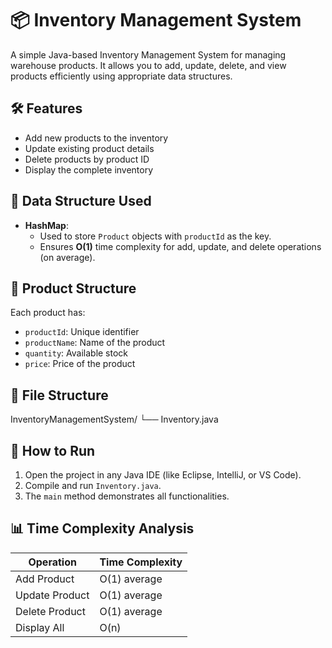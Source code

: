 # 📦 Inventory Management System

A simple Java-based Inventory Management System for managing warehouse products. It allows you to add, update, delete, and view products efficiently using appropriate data structures.

## 🛠️ Features

- Add new products to the inventory
- Update existing product details
- Delete products by product ID
- Display the complete inventory

## 🧱 Data Structure Used

- **HashMap**: 
  - Used to store `Product` objects with `productId` as the key.
  - Ensures **O(1)** time complexity for add, update, and delete operations (on average).

## 🧾 Product Structure

Each product has:
- `productId`: Unique identifier
- `productName`: Name of the product
- `quantity`: Available stock
- `price`: Price of the product

## 📁 File Structure

InventoryManagementSystem/
└── Inventory.java

## 🚀 How to Run

1. Open the project in any Java IDE (like Eclipse, IntelliJ, or VS Code).
2. Compile and run `Inventory.java`.
3. The `main` method demonstrates all functionalities.

## 📊 Time Complexity Analysis

| Operation     | Time Complexity |
|---------------|-----------------|
| Add Product   | O(1) average     |
| Update Product| O(1) average     |
| Delete Product| O(1) average     |
| Display All   | O(n)             |
